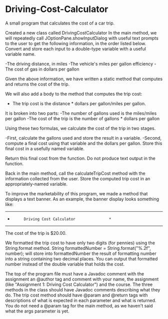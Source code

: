 # Driving-Cost-Calculator
A small program that calculates the cost of a car trip.

Created a new class called DrivingCostCalculator
In the main method, we will repeatedly call JOptionPane.showInputDialog with useful text prompts to the user to get the following information, in the order listed below. Convert and store each input to a double-type variable with a useful variable name.

-The driving distance, in miles
-The vehicle's miles per gallon efficiency
-The cost of gas in dollars per gallon


Given the above information, we have written a static method that computes and returns the cost of the trip.

We will also add a body to the method that computes the trip cost:

- The trip cost is the distance * dollars per gallon/miles per gallon. 

It is broken into two parts:
-The number of gallons used is the miles/miles per gallon
-The cost of the trip is the number of gallons * dollars per gallon

Using these two formulas, we calculate the cost of the trip in two stages. 

-First, calculate the gallons used and store the result in a variable. 
-Second, compute a final cost using that variable and the dollars per gallon. Store this final cost in a usefully named variable.

Return this final cost from the function. Do not produce text output in the function.

Back in the main method, call the calculateTripCost method with the information collected from the user. Store the computed trip cost in an appropriately-named variable.

To improve the marketability of this program, we made a method that displays a text banner.
As an example, the banner display looks something like:


*****************************************
*          Driving Cost Calculator               *
*****************************************     
The cost of the trip is $20.00.


We formatted the trip cost to have only two digits (for pennies) using the String.format method.
String formattedNumber = String.format("%.2f", number);
will store into formattedNumber the result of formatting number into a string containing two decimal places. You can output that formatted number instead of the double variable that holds the cost.

The top of the program file must have a Javadoc comment with the assignment an @author tag and comment with your name, the assignment (like "Assignment 1: Driving Cost Calculator") and the course. The three methods in the class should have Javadoc comments describing what they do. The trip cost method should have @param and @return tags with descriptions of what is expected in each parameter and what is returned. You do not need a @param tag for the main method, as we haven't said what the args parameter is yet.


